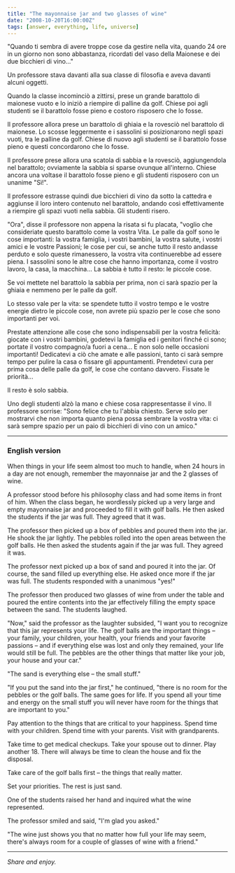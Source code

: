 ```yaml
---
title: "The mayonnaise jar and two glasses of wine"
date: "2008-10-20T16:00:00Z"
tags: [answer, everything, life, universe]
---
```


"Quando ti sembra di avere troppe cose da gestire nella vita, quando 24 ore in
un giorno non sono abbastanza, ricordati del vaso della Maionese e dei due
bicchieri di vino..."

Un professore stava davanti alla sua classe di filosofia e aveva davanti alcuni
oggetti.

Quando la classe incominciò a zittirsi, prese un grande barattolo di maionese
vuoto e lo iniziò a riempire di palline da golf. Chiese poi agli studenti se il
barattolo fosse pieno e costoro risposero che lo fosse.

Il professore allora prese un barattolo di ghiaia e la rovesciò nel barattolo
di maionese. Lo scosse leggermente e i sassolini si posizionarono negli spazi
vuoti, tra le palline da golf. Chiese di nuovo agli studenti se il barattolo
fosse pieno e questi concordarono che lo fosse.

Il professore prese allora una scatola di sabbia e la rovesciò, aggiungendola
nel barattolo; ovviamente la sabbia si sparse ovunque all'interno. Chiese
ancora una voltase il barattolo fosse pieno e gli studenti risposero con un
unanime "Sì!".

Il professore estrasse quindi due bicchieri di vino da sotto la cattedra e
aggiunse il loro intero contenuto nel barattolo, andando così effettivamente a
riempire gli spazi vuoti nella sabbia. Gli studenti risero.

"Ora", disse il professore non appena la risata si fu placata, "voglio che
consideriate questo barattolo come la vostra Vita. Le palle da golf sono le
cose importanti: la vostra famiglia, i vostri bambini, la vostra salute, i
vostri amici e le vostre Passioni; le cose per cui, se anche tutto il resto
andasse perduto e solo queste rimanessero, la vostra vita continuerebbe ad
essere piena. I sassolini sono le altre cose che hanno importanza, come il
vostro lavoro, la casa, la macchina... La sabbia è tutto il resto: le piccole
cose.

Se voi mettete nel barattolo la sabbia per prima, non ci sarà spazio per la
ghiaia e nemmeno per le palle da golf.

Lo stesso vale per la vita: se spendete tutto il vostro tempo e le vostre
energie dietro le piccole cose, non avrete più spazio per le cose che sono
importanti per voi.

Prestate attenzione alle cose che sono indispensabili per la vostra felicità:
giocate con i vostri bambini, godetevi la famiglia ed i genitori finché ci
sono; portate il vostro compagno/a fuori a cena... E non solo nelle occasioni
importanti! Dedicatevi a ciò che amate e alle passioni, tanto ci sarà sempre
tempo per pulire la casa o fissare gli appuntamenti. Prendetevi cura per prima
cosa delle palle da golf, le cose che contano davvero. Fissate le priorità...

Il resto è solo sabbia.

Uno degli studenti alzò la mano e chiese cosa rappresentasse il vino. Il
professore sorrise: "Sono felice che tu l'abbia chiesto. Serve solo per
mostrarvi che non importa quanto piena possa sembrare la vostra vita: ci sarà
sempre spazio per un paio di bicchieri di vino con un amico."

---

### English version

When things in your life seem almost too much to handle, when 24 hours in a day
are not enough, remember the mayonnaise jar and the 2 glasses of wine.

A professor stood before his philosophy class and had some items in front of
him.  When the class began, he wordlessly picked up a very large and empty
mayonnaise jar and proceeded to fill it with golf balls.  He then asked the
students if the jar was full. They agreed that it was.

The professor then picked up a box of pebbles and poured them into the jar. He
shook the jar lightly. The pebbles rolled into the open areas between the golf
balls. He then asked the students again if the jar was full. They agreed it
was.

The professor next picked up a box of sand and poured it into the jar. Of
course, the sand filled up everything else. He asked once more if the jar was
full. The students responded with a unanimous "yes!"

The professor then produced two glasses of wine from under the table and poured
the entire contents into the jar effectively filling the empty space between
the sand. The students laughed.

"Now," said the professor as the laughter subsided, "I want you to recognize
that this jar represents your life. The golf balls are the important things –
your family, your children, your health, your friends and your favorite
passions – and if everything else was lost and only they remained, your life
would still be full. The pebbles are the other things that matter like your
job, your house and your car."

"The sand is everything else – the small stuff."

"If you put the sand into the jar first," he continued, "there is no room for
the pebbles or the golf balls. The same goes for life. If you spend all your
time and energy on the small stuff you will never have room for the things that
are important to you."

Pay attention to the things that are critical to your happiness.  Spend time
with your children.  Spend time with your parents.  Visit with grandparents.

Take time to get medical checkups.  Take your spouse out to dinner.  Play
another 18.  There will always be time to clean the house and fix the disposal.

Take care of the golf balls first – the things that really matter.

Set your priorities. The rest is just sand.

One of the students raised her hand and inquired what the wine represented.

The professor smiled and said, "I'm glad you asked."

"The wine just shows you that no matter how full your life may seem, there's
always room for a couple of glasses of wine with a friend."

---

*Share and enjoy.*
